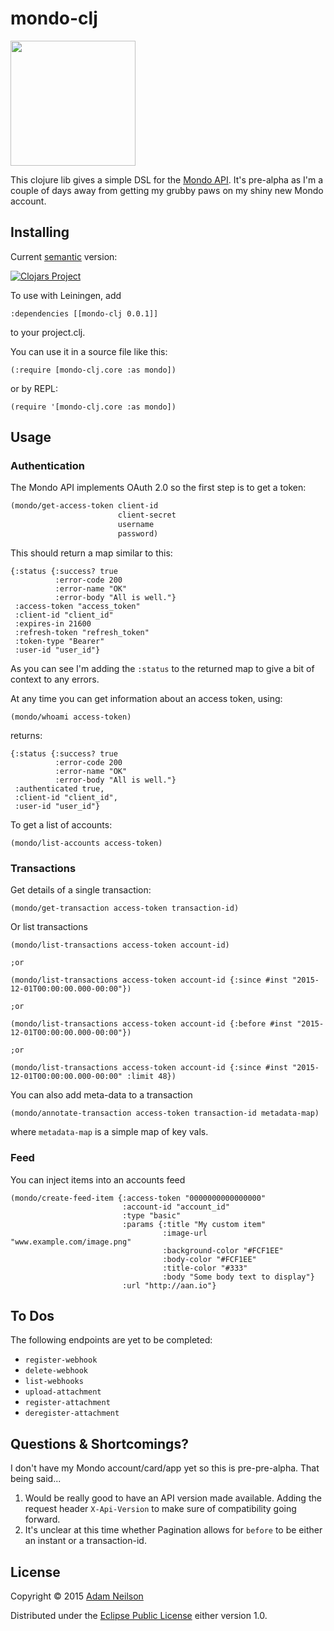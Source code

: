 # mondo-clj

<img src="https://getmondo.co.uk/docs/images/logo-6cef8dc1.svg" style="width:200px">

This clojure lib gives a simple DSL for the [Mondo API](https://getmondo.co.uk/docs/). It's pre-alpha as I'm a couple of days away from getting my grubby paws on my shiny new Mondo account.

## Installing 
Current [semantic](http://semver.org/) version:

[![Clojars Project](http://clojars.org/mondo-clj/latest-version.svg)](http://clojars.org/mondo-clj)

To use with Leiningen, add

```
:dependencies [[mondo-clj 0.0.1]]
```
to your project.clj.

You can use it in a source file like this:

```
(:require [mondo-clj.core :as mondo])
```
or by REPL:

```
(require '[mondo-clj.core :as mondo])
```


## Usage

### Authentication
The Mondo API implements OAuth 2.0 so the first step is to get a token:

```clojure
(mondo/get-access-token client-id
                        client-secret
                        username
                        password)
```

This should return a map similar to this:

```
{:status {:success? true 
          :error-code 200 
          :error-name "OK" 
          :error-body "All is well."}
 :access-token "access_token"
 :client-id "client_id"
 :expires-in 21600
 :refresh-token "refresh_token"
 :token-type "Bearer"
 :user-id "user_id"}
```
As you can see I'm adding the `:status` to the returned map to give a bit of context to any errors.

At any time you can get information about an access token, using:

```
(mondo/whoami access-token)
```

returns:

```
{:status {:success? true 
          :error-code 200 
          :error-name "OK" 
          :error-body "All is well."}
 :authenticated true,
 :client-id "client_id",
 :user-id "user_id"}
```

To get a list of accounts:
```
(mondo/list-accounts access-token)
```

### Transactions
Get details of a single transaction:
```
(mondo/get-transaction access-token transaction-id)
```
Or list transactions
```
(mondo/list-transactions access-token account-id)

;or 

(mondo/list-transactions access-token account-id {:since #inst "2015-12-01T00:00:00.000-00:00"})

;or 

(mondo/list-transactions access-token account-id {:before #inst "2015-12-01T00:00:00.000-00:00"})

;or 

(mondo/list-transactions access-token account-id {:since #inst "2015-12-01T00:00:00.000-00:00" :limit 48})

```

You can also add meta-data to a transaction

```
(mondo/annotate-transaction access-token transaction-id metadata-map)
```
where `metadata-map` is a simple map of key vals.

### Feed

You can inject items into an accounts feed
```
(mondo/create-feed-item {:access-token "0000000000000000"
                         :account-id "account_id"
                         :type "basic"
                         :params {:title "My custom item"
                                  :image-url "www.example.com/image.png"
                                  :background-color "#FCF1EE"
                                  :body-color "#FCF1EE"
                                  :title-color "#333"
                                  :body "Some body text to display"}
                         :url "http://aan.io"}
```

## To Dos
The following endpoints are yet to be completed:

  - `register-webhook`
  - `delete-webhook`
  - `list-webhooks`
  - `upload-attachment`
  - `register-attachment`
  - `deregister-attachment`



## Questions & Shortcomings?
I don't have my Mondo account/card/app yet so this is pre-pre-alpha. That being said...

1. Would be really good to have an API version made available. Adding the request header `X-Api-Version` to make sure of  compatibility going forward.
2. It's unclear at this time whether Pagination allows for `before` to be either an instant or a transaction-id.

## License

Copyright © 2015 [Adam Neilson](http://aan.io)

Distributed under the [Eclipse Public License](http://www.eclipse.org/legal/epl-v10.html) either version 1.0.
